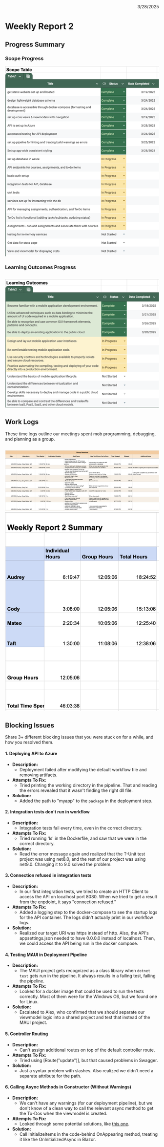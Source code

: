 <div style="text-align: right"> 3/28/2025 </div>

# Weekly Report 2

## Progress Summary
### Scope Progress
![alt text](scope.png "Scope Table")

### Learning Outcomes Progress
![alt text](outcomes.png "Outcomes Table")
---

## Work Logs
These time logs outline our meetings spent mob programming, debugging, and planning as a group.

![alt text](groupsessions.png "Group Session Table")
![alt text](time-summary.png "Time Summary Table")
---
## Blocking Issues
Share 3+ different blocking issues that you were stuck on for a while, and how you resolved them.

#### 1. Deploying API to Azure
* **Description:** 
  - Deployment failed after modifying the default workflow file and removing artifacts.
* **Attempts To Fix:**
  - Tried printing the working directory in the pipeline. That and reading the errors revealed that it wasn't finding the right dll file.
* **Solution:**
  - Added the path to "myapp" to the `package` in the deployment step.

#### 2. Integration tests don't run in workflow
* **Description:** 
  - Integration tests fail every time, even in the correct directory.
* **Attempts To Fix:**
  - Tried running 'ls' in the Dockerfile, and saw that we were in the correct directory.
* **Solution:**
  - Read the error message again and realized that the T-Unit test project was using net8.0, and the rest of our project was using net9.0. Changing it to 9.0 solved the problem.

#### 3. Connection refused in integration tests
* **Description:** 
  - In our first integration tests, we tried to create an HTTP Client to access the API on localhost port 8080. When we tried to get a result from the enpdoint, it says "connection refused."
* **Attempts To Fix:**
  - Added a logging step to the docker-compose to see the startup logs for the API container. The logs didn't actually print in our workflow logs. 
* **Solution:**
  - Realized our target URI was https instead of http. Also, the API's appsettings.json needed to have 0.0.0.0 instead of localhost. Then, we could access the API being run in the docker compose.
  
#### 4. Testing MAUI in Deployment Pipeline
* **Description:** 
  - The MAUI project gets recognized as a class library when `dotnet test` gets run in the pipeline. It always results in a failing test, failing the pipeline.
* **Attempts To Fix:**
  - Looked for a docker image that could be used to run the tests correctly. Most of them were for the Windows OS, but we found one for Linux.
* **Solution:**
  - Escalated to Alex, who confirmed that we should separate our viewmodel logic into a shared project and test that instead of the MAUI project.


#### 5. Controller Routing
* **Description:** 
  - Can't assign additional routes on top of the default controller route.
* **Attempts To Fix:**
  - Tried using [Route("update")], but that caused problems in Swagger.
* **Solution:**
  - Just a syntax problem with slashes. Also realized we didn't need a separate attribute for the path.

#### 6. Calling Async Methods in Constructor (Without Warnings)
* **Description:** 
  - We can't have any warnings (for our deployment pipeline), but we don't know of a clean way to call the relevant async method to get the To-Dos when the viewmodel is created. 
* **Attempts To Fix:**
  - Looked through some potential solutions, like [this one](https://stackoverflow.com/questions/23048285/call-asynchronous-method-in-constructor). 
* **Solution:**
  - Call InitializeItems in the code-behind OnAppearing method, treating it like the OnInitializedAsync in Blazor.